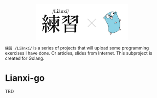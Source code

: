 <p align="center"><img width="300" src="https://github.com/3KNI/lianxi-golang/blob/master/lianxi-go.png?raw=true" alt="lianxi-go"></p>

`練習 /Liànxí/` is a series of projects that will upload some programming exercises I have done.
Or articles, slides from Internet. This subproject is created for Golang.


# Lianxi-go

TBD
